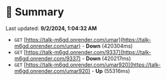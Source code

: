 # 📖 Summary
Last updated: **9/2/2024, 1:04:32 AM**

- `GET` [https://talk-m6gd.onrender.com/umar](https://talk-m6gd.onrender.com/umar) - **Down** (420304ms)
- `GET` [https://talk-m6gd.onrender.com/9337](https://talk-m6gd.onrender.com/9337) - **Down** (420217ms)
- `GET` [https://talk-m6gd.onrender.com/umar920](https://talk-m6gd.onrender.com/umar920) - **Up** (55316ms)
